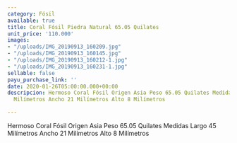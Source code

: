 ```yaml
---
category: Fósil
available: true
title: Coral Fósil Piedra Natural 65.05 Quilates
unit_price: '110.000'
images:
- "/uploads/IMG_20190913_160209.jpg"
- "/uploads/IMG_20190913_160145.jpg"
- "/uploads/IMG_20190913_160212-1.jpg"
- "/uploads/IMG_20190913_160231-1.jpg"
sellable: false
payu_purchase_link: ''
date: 2020-01-26T05:00:00.000+00:00
descripcion: Hermoso Coral Fósil Origen Asia Peso 65.05 Quilates Medidas Largo 45
  Milímetros Ancho 21 Milímetros Alto 8 Milímetros

---
```

Hermoso Coral Fósil Origen Asia Peso 65.05 Quilates Medidas Largo 45 Milímetros Ancho 21 Milímetros Alto 8 Milímetros